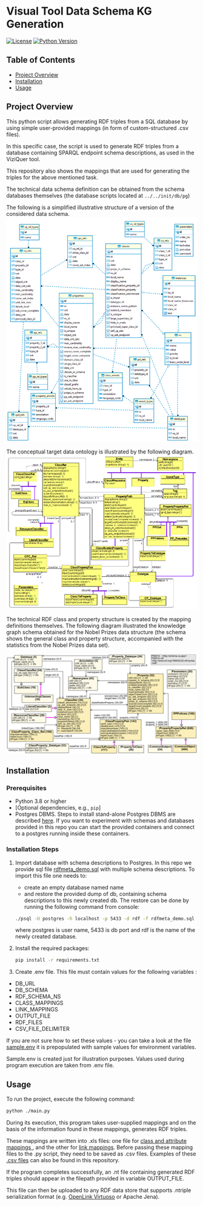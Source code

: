 # Visual Tool Data Schema KG Generation

[![License](https://img.shields.io/badge/license-MIT-green.svg)](LICENSE)
[![Python Version](https://img.shields.io/badge/python-3.8%2B-blue)](https://www.python.org/downloads/)

## Table of Contents

- [Project Overview](#project-overview)
- [Installation](#installation)
- [Usage](#usage)


## Project Overview

This python script allows generating RDF triples from a SQL database by using 
simple user-provided mappings (in form of custom-structured .csv files).

In this specific case, the script is used to generate RDF triples 
from a database containing SPARQL endpoint schema descriptions, as used in the ViziQuer tool.

This repository also shows the mappings that are used for 
generating the triples for the above mentioned task.

The technical data schema definition can be obtained from the schema databases themselves (the database scripts
located at `../../init/db/pg`)

The following is a simplified illustrative structure of a version of the considered data schema.
![DB schema](./dbschema.png "DBSchema")

The conceptual target data ontology is illustrated by the following diagram. 
![OWL Ontology](./OWLOnto.png "OWL Ontology")

The technical RDF class and property structure is created by the mapping definitions themselves. The following
diagram illustrated the knowledge graph schema obtained for the Nobel Prizes data structure 
(the schema shows the general class and property structure, accompanied with the statistics from the Nobel Prizes data set).

![Data Schema](./DataSchema.png "Data Schema")



## Installation

### Prerequisites

- Python 3.8 or higher
- [Optional dependencies, e.g., `pip`]
- Postgres DBMS. Steps to install stand-alone Postgres DBMS are described [here](https://www.postgresql.org/). If you want to experiment with schemas and databases provided in this repo you can start the provided containers and connect to a postgres running inside these containers.


### Installation Steps

1. Import database with schema descriptions to Postgres. In this repo we provide sql file [rdfmeta_demo.sql](/rdfmeta_demo.sql) with multiple schema descriptions. To import this file one needs to:
    - create an empty database named name
    - and restore the provided dump of db, containing schema descriptions to this newly created db. The restore can be done by running the following command from console:

    ```bash
    ./psql -U postgres -h localhost -p 5433 -d rdf -f rdfmeta_demo.sql
    ```
    where postgres is user name, 5433 is db port and rdf is the name of the newly created database.


2. Install the required packages:

    ```bash
    pip install -r requirements.txt
    ```
3. Create .env file. This file must contain values for the following variables : 
- DB_URL
- DB_SCHEMA
- RDF_SCHEMA_NS
- CLASS_MAPPINGS
- LINK_MAPPINGS
- OUTPUT_FILE
- RDF_FILES
- CSV_FILE_DELIMITER

If you are not sure how to set these values - you can take a look at the file [sample.env](/sample.env) it is prepopulated with sample values for environment variables. 

Sample.env is created just for illustration purposes. Values used during program execution are taken from .env file. 

<!--
4. Set appropriate values for the following constants in python code (top part of the main.py file):
- DB_SCHEMA_NAME
- HOST
- TRG_DIR_FOR_RDF_FILES
- FPATH_TO_CLASS_MAPPINGS
- FPATH_TO_LINK_MAPPINGS
- RDF_SCHEMA_NS
-->

## Usage

To run the project, execute the following command:

```bash
python ./main.py
```

During its execution, this program takes user-supplied mappings and on the  basis of the information found in these mappings, generates RDF triples. 

These mappings are written into .xls files: one file for [class and attribute mappings ](/Mappings.xlsx), and the other for [link mappings](/Mappings_links.xlsx). Before passing these mapping files to the .py script, they need to be saved as .csv files. Examples of these 
[.csv files](/Mappings.csv) can also be found in this repository.

If the program completes successfully, an .nt file containing generated RDF triples should appear in the filepath provided in variable OUTPUT_FILE. 

This file can then be uploaded to any RDF data store that supports .ntriple serialization format (e.g. [OpenLink Virtuoso](https://virtuoso.openlinksw.com/) or Apache Jena).